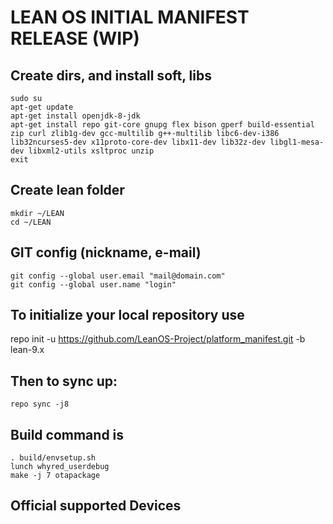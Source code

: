 LEAN OS INITIAL MANIFEST RELEASE (WIP)
====================

Create dirs, and install soft, libs
----------------------------------

    sudo su
    apt-get update
    apt-get install openjdk-8-jdk
    apt-get install repo git-core gnupg flex bison gperf build-essential zip curl zlib1g-dev gcc-multilib g++-multilib libc6-dev-i386 lib32ncurses5-dev x11proto-core-dev libx11-dev lib32z-dev libgl1-mesa-dev libxml2-utils xsltproc unzip
    exit

Create lean folder
----------------------

    mkdir ~/LEAN
    cd ~/LEAN

GIT config (nickname, e-mail)
-----------------------------

    git config --global user.email "mail@domain.com"
    git config --global user.name "login"

To initialize your local repository use
---------------------------------------

repo init -u https://github.com/LeanOS-Project/platform_manifest.git -b lean-9.x

Then to sync up:
----------------

    repo sync -j8

Build command is
----------------
    . build/envsetup.sh
    lunch whyred_userdebug
    make -j 7 otapackage

Official supported Devices
-----------------
